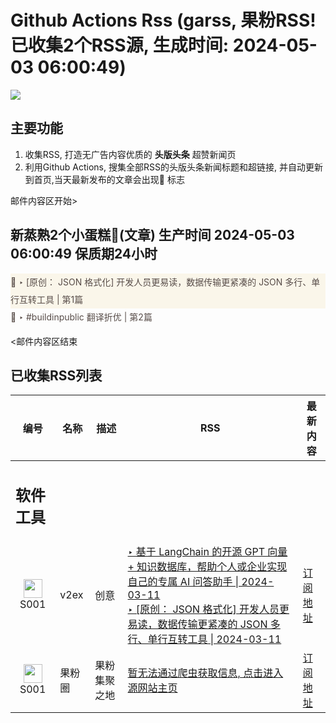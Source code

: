 # Github Actions Rss (garss, 果粉RSS! 已收集2个RSS源, 生成时间: 2024-05-03 06:00:49)

![](https://cdn.jsdelivr.net/gh/xinkeji/garss/_media/ga-rss.png)



## 主要功能
1. 收集RSS, 打造无广告内容优质的 **头版头条** 超赞新闻页
2. 利用Github Actions, 搜集全部RSS的头版头条新闻标题和超链接, 并自动更新到首页,当天最新发布的文章会出现🌈 标志

邮件内容区开始>
<h2>新蒸熟2个小蛋糕🍰(文章) 生产时间 2024-05-03 06:00:49 保质期24小时</h2>

<div style='line-height:3;background-color:#FAF6EA;' ><a href='https://www.v2ex.com/t/1037428#reply4' style="line-height:2;text-decoration:none;display:block;color:#584D49;">🌈 ‣ [原创： JSON 格式化] 开发人员更易读，数据传输更紧凑的 JSON 多行、单行互转工具 | 第1篇</a></div><div style='line-height:3;' ><a href='https://www.v2ex.com/t/1037408#reply0' style="line-height:2;text-decoration:none;display:block;color:#584D49;">🌈 ‣ #buildinpublic 翻译折优 | 第2篇</a></div>

<邮件内容区结束

## 已收集RSS列表

| 编号 | 名称 | 描述 | RSS | 最新内容 |
| --- | --- | --- | --- | --- |
| <h2 id="软件工具">软件工具</h2> |  |   |  |  |
| <div id="S001" style="text-align: center;"><img src="https://cdn.jsdelivr.net/gh/zhaoolee/garss/_media/favicon/S001.png" width="30px" style="width:30px;height: auto;"/><br><span>S001</span></div> | v2ex | 创意 | [‣ 基于 LangChain 的开源 GPT 向量 + 知识数据库，帮助个人或企业实现自己的专属 AI 问答助手 \| 2024-03-11](https://www.v2ex.com/t/1022439#reply55)<br/>[‣ \[原创： JSON 格式化\] 开发人员更易读，数据传输更紧凑的 JSON 多行、单行互转工具 \| 2024-03-11](https://www.v2ex.com/t/1037428#reply4) | [订阅地址](https://www.v2ex.com/feed/tab/creative.xml) |
| <div id="S001" style="text-align: center;"><img src="https://cdn.jsdelivr.net/gh/zhaoolee/garss/_media/favicon/S001.png" width="30px" style="width:30px;height: auto;"/><br><span>S001</span></div> | 果粉圈 | 果粉集聚之地 | [暂无法通过爬虫获取信息, 点击进入源网站主页](https://g0f.cn) | [订阅地址](https://g0f.cn/rss.xml) |



